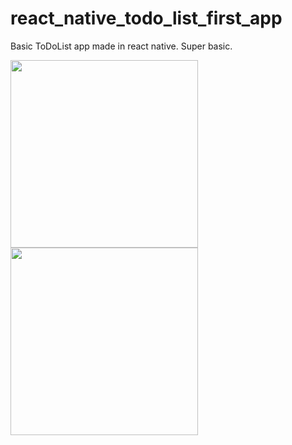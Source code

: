 # react_native_todo_list_first_app
Basic ToDoList app made in react native. Super basic.


<img src="https://i.ibb.co/nLM4k4t/c5f25a0486272a301a59e4f9351b3646a6a425e9718380bd828f4a48c74834e7.jpg" width="300">
<img src="https://i.ibb.co/Y37S2gN/a536753fb1efc9b8e52ac6420a3f75aed5baa0baf6c742f4a8fcc42ec9b78a0a.jpg" width="300">
